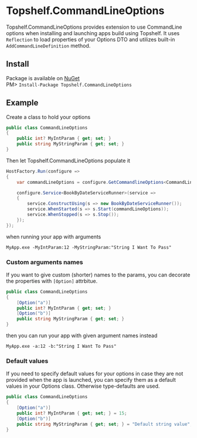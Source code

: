 # Topshelf.CommandLineOptions
Topshelf.CommandLineOptions provides extension to use CommandLine options when installing and launching apps build using Topshelf.
It uses `Reflection` to load properties of your Options DTO and utilizes built-in `AddCommandLineDefinition` method.

## Install
Package is available on [NuGet](https://www.nuget.org/packages/Topshelf.CommandLineOptions)  
PM> `Install-Package Topshelf.CommandLineOptions `

## Example
Create a class to hold your options
```csharp
public class CommandLineOptions
{
    public int? MyIntParam { get; set; }
    public string MyStringParam { get; set; }
}
```
Then let Topshelf.CommandLineOptions populate it
```csharp
HostFactory.Run(configure =>
{
    var commandLineOptions = configure.GetCommandlineOptions<CommandLineOptions>();

    configure.Service<BookByDateServiceRunner>(service =>
    {
        service.ConstructUsing(s => new BookByDateServiceRunner());
        service.WhenStarted(s => s.Start(commandLineOptions));
        service.WhenStopped(s => s.Stop());
    });
});
```
when running your app with arguments
```
MyApp.exe -MyIntParam:12 -MyStringParam:"String I Want To Pass"
```


### Custom arguments names
If you want to give custom (shorter) names to the params, you can decorate the properties with `[Option]` attrbitue.
```csharp
public class CommandLineOptions
{
    [Option("a")]
    public int? MyIntParam { get; set; }
    [Option("b")]
    public string MyStringParam { get; set; }
}
```
then you can run your app with given argument names instead
```
MyApp.exe -a:12 -b:"String I Want To Pass"
```

### Default values
If you need to specify default values for your options in case they are not provided when the app is launched, you can specify them as a default values in your Options class. Otherwise type-defaults are used.
```csharp
public class CommandLineOptions
{
    [Option("a")]
    public int? MyIntParam { get; set; } = 15;
    [Option("b")]
    public string MyStringParam { get; set; } = "Default string value";
}
```